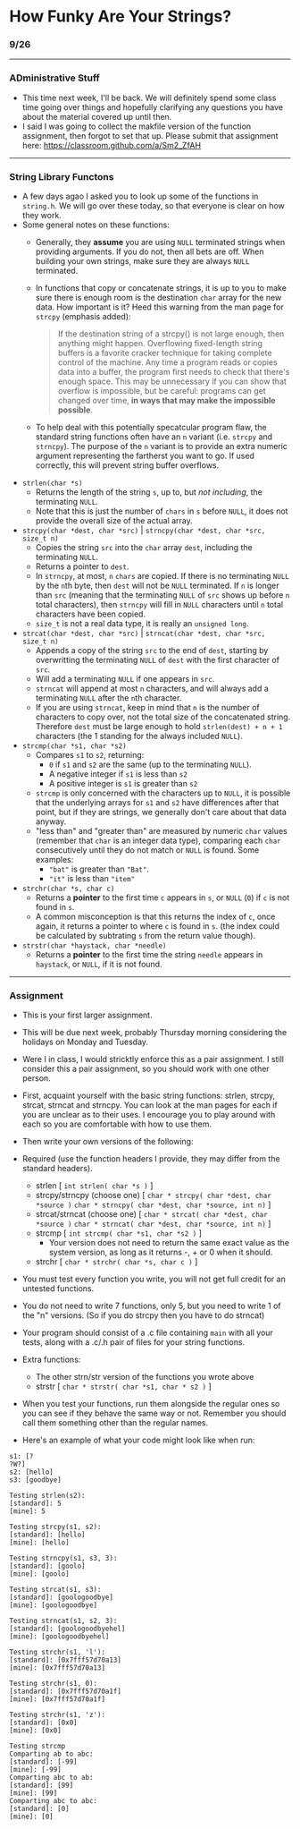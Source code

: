 # How Funky Are Your Strings?
### 9/26
---

### ADministrative Stuff
 * This time next week, I'll be back. We will definitely spend some class time going over things and hopefully clarifying any questions you have about the material covered up until then.
 * I said I was going to collect the makfile version of the function assignment, then forgot to set that up. Please submit that assignment here: https://classroom.github.com/a/Sm2_ZfAH
---

### String Library Functons
 * A few days agao I asked you to look up some of the functions in `string.h`. We will go over these today, so that everyone is clear on how they work.
 * Some general notes on these functions:
   * Generally, they __assume__ you are using `NULL` terminated strings when providing arguments. If you do not, then all bets are off. When building your own strings, make sure they are always `NULL` terminated.
   * In functions that copy or concatenate strings, it is up to you to make sure there is enough room is the destination `char` array for the new data. How important is it? Heed this warning from the man page for `strcpy` (emphasis added):

      > If the destination string of a strcpy() is not large enough, then anything might happen. Overflowing fixed-length string buffers is a favorite cracker technique for taking complete control of the machine.  Any time a program reads or copies data into a buffer, the program first needs to check that there's enough space. This  may be unnecessary if you can show that overflow is impossible, but be careful: programs can get changed over time, __in ways that may make the impossible possible__.

   * To help deal with this potentially specatcular program flaw, the standard string functions often have an `n` variant (i.e. `strcpy` and `strncpy`). The purpose of the `n` variant is to provide an extra numeric argument representing the fartherst you want to go. If used correctly, this will prevent string buffer overflows.
 * `strlen(char *s)`
   * Returns the length of the string `s`, up to, but _not including_, the terminating `NULL`.
   * Note that this is just the number of `chars` in `s` before `NULL`, it does not provide the overall size of the actual array.
 * `strcpy(char *dest, char *src)` | `strncpy(char *dest, char *src, size_t n)`
   * Copies the string `src` into the `char` array `dest`, including the terminating `NULL`.
   * Returns a pointer to `dest`.
   * In `strncpy`, at most, `n` `chars` are copied. If there is no terminating `NULL` by the `n`th byte, then `dest` will not be `NULL` terminated. If `n` is longer than `src` (meaning that the terminating `NULL` of `src` shows up before `n` total characters), then `strncpy` will fill in `NULL` characters until `n` total characters have been copied.
   * `size_t` is not a real data type, it is really an `unsigned long`.
 * `strcat(char *dest, char *src)` | `strncat(char *dest, char *src, size_t n)`
   * Appends a copy of the string `src` to the end of `dest`, starting by overwritting the terminating `NULL` of `dest` with the first character of `src`.
   * Will add a terminating `NULL` if one appears in `src`.
   * `strncat` will append at most `n` characters, and will always add a terminating `NULL` after the `n`th character.
   * If you are using `strncat`, keep in mind that `n` is the number of characters to copy over, not the total size of the concatenated string. Therefore `dest` must be large enough to hold `strlen(dest) + n + 1` characters (the 1 standing for the always included `NULL`).
 * `strcmp(char *s1, char *s2)`
   * Compares `s1` to `s2`, returning:
     * `0` if `s1` and `s2` are the same (up to the terminating `NULL`).
     * A negative integer if `s1` is less than `s2`
     * A positive integer is `s1` is greater than `s2`
   * `strcmp` is only concerned with the characters up to `NULL`, it is possible that the underlying arrays for `s1` and `s2` have differences after that point, but if they are strings, we generally don't care about that data anyway.
   * "less than" and "greater than" are measured by numeric `char` values (remember that `char` is an integer data type), comparing each `char` consecutively until they do not match or `NULL` is found. Some examples:
     * `"bat"` is greater than `"Bat"`.
     * `"it"` is less than `"item"`
 * `strchr(char *s, char c)`
   * Returns a __pointer__ to the first time `c` appears in `s`, or `NULL` (`0`) if `c` is not found in `s`.
   * A common misconception is that this returns the index of `c`, once again, it returns a pointer to where `c` is found in `s`. (the index could be calculated by subtrating `s` from the return value though).
 * `strstr(char *haystack, char *needle)`
   * Returns a __pointer__ to the first time the string `needle` appears in `haystack`, or `NULL`, if it is not found.

---

### Assignment
 * This is your first larger assignment.
 * This will be due next week, probably Thursday morning considering the holidays on Monday and Tuesday.
 * Were I in class, I would stricktly enforce this as a pair assignment. I still consider this a pair assignment, so you should work with one other person.
 * First, acquaint yourself with the basic string functions: strlen, strcpy, strcat, strncat and strncpy. You can look at the man pages for each if you are unclear as to their uses. I encourage you to play around with each so you are comfortable with how to use them.
 * Then write your own versions of the following:
 * Required (use the function headers I provide, they may differ from the standard headers).
   * strlen [ `int strlen( char *s )` ]
   * strcpy/strncpy (choose one)  [ `char * strcpy( char *dest, char *source )`  `char * strncpy( char *dest, char *source, int n)`  ]
   * strcat/strncat (choose one)  [ `char * strcat( char *dest, char *source )`  `char * strncat( char *dest, char *source, int n)`  ]
   * strcmp  [ `int strcmp( char *s1, char *s2 )` ]
     * Your version does not need to return the same exact value as the system version, as long as it returns -, + or 0 when it should.
   * strchr  [ `char * strchr( char *s, char c )` ]
 * You must test every function you write, you will not get full credit for an untested functions.
 * You do not need to write 7 functions, only 5, but you need to write 1 of the "n" versions. (So if you do strcpy then you have to do strncat)
 * Your program should consist of a .c file containing `main` with all your tests, along with a .c/.h pair of files for your string functions.
 * Extra functions:
   * The other strn/str version of the functions you wrote above
   * strstr [ `char * strstr( char *s1, char * s2 )` ]
 * When you test your functions,  run them alongside the regular ones so you can see if they behave the same way or not. Remember you should call them something other than the regular names.

 * Here's an example of what your code might look like when run:
  ```
  s1: [?
  ?W?]
  s2: [hello]
  s3: [goodbye]

  Testing strlen(s2):
  [standard]: 5
  [mine]: 5

  Testing strcpy(s1, s2):
  [standard]: [hello]
  [mine]: [hello]

  Testing strncpy(s1, s3, 3):
  [standard]: [goolo]
  [mine]: [goolo]

  Testing strcat(s1, s3):
  [standard]: [goologoodbye]
  [mine]: [goologoodbye]

  Testing strncat(s1, s2, 3):
  [standard]: [goologoodbyehel]
  [mine]: [goologoodbyehel]

  Testing strchr(s1, 'l'):
  [standard]: [0x7fff57d70a13]
  [mine]: [0x7fff57d70a13]

  Testing strchr(s1, 0):
  [standard]: [0x7fff57d70a1f]
  [mine]: [0x7fff57d70a1f]

  Testing strchr(s1, 'z'):
  [standard]: [0x0]
  [mine]: [0x0]

  Testing strcmp
  Comparting ab to abc:
  [standard]: [-99]
  [mine]: [-99]
  Comparting abc to ab:
  [standard]: [99]
  [mine]: [99]
  Comparting abc to abc:
  [standard]: [0]
  [mine]: [0]
  ```
